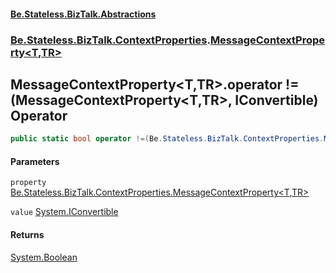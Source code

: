 #### [Be.Stateless.BizTalk.Abstractions](README.md 'README')
### [Be.Stateless.BizTalk.ContextProperties](Be.Stateless.BizTalk.ContextProperties.md 'Be.Stateless.BizTalk.ContextProperties').[MessageContextProperty&lt;T,TR&gt;](MessageContextProperty_T,TR_.md 'Be.Stateless.BizTalk.ContextProperties.MessageContextProperty<T,TR>')

## MessageContextProperty<T,TR>.operator !=(MessageContextProperty<T,TR>, IConvertible) Operator

```csharp
public static bool operator !=(Be.Stateless.BizTalk.ContextProperties.MessageContextProperty<T,TR> property, System.IConvertible value);
```
#### Parameters

<a name='Be.Stateless.BizTalk.ContextProperties.MessageContextProperty_T,TR_.op_Inequality(Be.Stateless.BizTalk.ContextProperties.MessageContextProperty_T,TR_,System.IConvertible).property'></a>

`property` [Be.Stateless.BizTalk.ContextProperties.MessageContextProperty&lt;](MessageContextProperty_T,TR_.md 'Be.Stateless.BizTalk.ContextProperties.MessageContextProperty<T,TR>')[T](MessageContextProperty_T,TR_.md#Be.Stateless.BizTalk.ContextProperties.MessageContextProperty_T,TR_.T 'Be.Stateless.BizTalk.ContextProperties.MessageContextProperty<T,TR>.T')[,](MessageContextProperty_T,TR_.md 'Be.Stateless.BizTalk.ContextProperties.MessageContextProperty<T,TR>')[TR](MessageContextProperty_T,TR_.md#Be.Stateless.BizTalk.ContextProperties.MessageContextProperty_T,TR_.TR 'Be.Stateless.BizTalk.ContextProperties.MessageContextProperty<T,TR>.TR')[&gt;](MessageContextProperty_T,TR_.md 'Be.Stateless.BizTalk.ContextProperties.MessageContextProperty<T,TR>')

<a name='Be.Stateless.BizTalk.ContextProperties.MessageContextProperty_T,TR_.op_Inequality(Be.Stateless.BizTalk.ContextProperties.MessageContextProperty_T,TR_,System.IConvertible).value'></a>

`value` [System.IConvertible](https://docs.microsoft.com/en-us/dotnet/api/System.IConvertible 'System.IConvertible')

#### Returns
[System.Boolean](https://docs.microsoft.com/en-us/dotnet/api/System.Boolean 'System.Boolean')